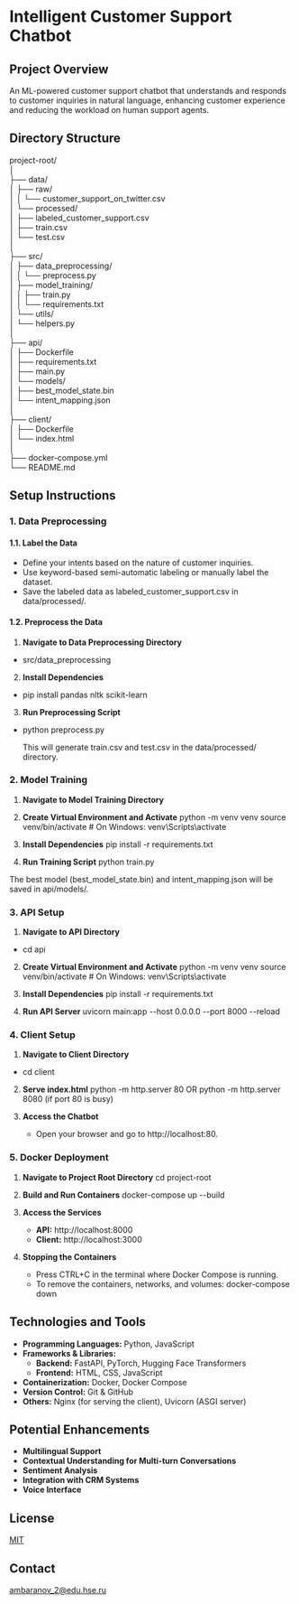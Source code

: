 # Intelligent Customer Support Chatbot

## Project Overview

An ML-powered customer support chatbot that understands and responds to customer inquiries in natural language, enhancing customer experience and reducing the workload on human support agents.

## Directory Structure

project-root/ <br />
│ <br />
├── data/ <br />
│   ├── raw/ <br />
│   │   └── customer_support_on_twitter.csv <br />
│   └── processed/ <br />
│       ├── labeled_customer_support.csv <br />
│       ├── train.csv <br />
│       └── test.csv <br />
│ <br />
├── src/ <br />
│   ├── data_preprocessing/ <br />
│   │   └── preprocess.py <br />
│   ├── model_training/ <br />
│   │   ├── train.py <br />
│   │   └── requirements.txt <br />
│   └── utils/ <br />
│       └── helpers.py <br />
│ <br />
├── api/ <br />
│   ├── Dockerfile <br />
│   ├── requirements.txt <br />
│   ├── main.py <br />
│   └── models/ <br />
│       ├── best_model_state.bin <br />
│       └── intent_mapping.json <br />
│ <br />
├── client/ <br />
│   ├── Dockerfile <br />
│   └── index.html <br />
│ <br />
├── docker-compose.yml <br />
└── README.md <br />




## Setup Instructions

### 1. Data Preprocessing

#### 1.1. Label the Data

- Define your intents based on the nature of customer inquiries.
- Use keyword-based semi-automatic labeling or manually label the dataset.
- Save the labeled data as labeled_customer_support.csv in data/processed/.

#### 1.2. Preprocess the Data

1. **Navigate to Data Preprocessing Directory**
- src/data_preprocessing

2. **Install Dependencies**
- pip install pandas nltk scikit-learn

3. **Run Preprocessing Script**
- python preprocess.py

  This will generate train.csv and test.csv in the data/processed/ directory.

### 2. Model Training

1. **Navigate to Model Training Directory**

2. **Create Virtual Environment and Activate**
python -m venv venv
    source venv/bin/activate  # On Windows: venv\Scripts\activate
	
3. **Install Dependencies**
pip install -r requirements.txt

4. **Run Training Script**
python train.py
    
The best model (best_model_state.bin) and intent_mapping.json will be saved in api/models/.

### 3. API Setup

1. **Navigate to API Directory**
- cd api

2. **Create Virtual Environment and Activate**
   python -m venv venv
   source venv/bin/activate  # On Windows: venv\Scripts\activate    

3. **Install Dependencies**
    pip install -r requirements.txt
	
4. **Run API Server**
    uvicorn main:app --host 0.0.0.0 --port 8000 --reload
	
### 4. Client Setup

1. **Navigate to Client Directory**
- cd client


2. **Serve index.html**
    python -m http.server 80 
	OR python -m http.server 8080 (if port 80 is busy)
	
3. **Access the Chatbot**
    - Open your browser and go to http://localhost:80.

### 5. Docker Deployment

1. **Navigate to Project Root Directory**
    cd project-root

2. **Build and Run Containers**
    docker-compose up --build
	
3. **Access the Services**
    - **API:** http://localhost:8000
    - **Client:** http://localhost:3000

4. **Stopping the Containers**
    - Press CTRL+C in the terminal where Docker Compose is running.
    - To remove the containers, networks, and volumes:
      docker-compose down
	  

## Technologies and Tools

- **Programming Languages:** Python, JavaScript
- **Frameworks & Libraries:**
  - **Backend:** FastAPI, PyTorch, Hugging Face Transformers
  - **Frontend:** HTML, CSS, JavaScript
- **Containerization:** Docker, Docker Compose
- **Version Control:** Git & GitHub
- **Others:** Nginx (for serving the client), Uvicorn (ASGI server)

## Potential Enhancements

- **Multilingual Support**
- **Contextual Understanding for Multi-turn Conversations**
- **Sentiment Analysis**
- **Integration with CRM Systems**
- **Voice Interface**

## License

[MIT](LICENSE)

## Contact
ambaranov_2@edu.hse.ru 

